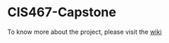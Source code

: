 # CIS467-Capstone
To know more about the project, please visit the [wiki](https://github.com/GionataB/CIS467-Capstone/wiki)


